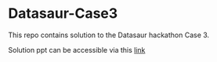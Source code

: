 # Datasaur-Case3
This repo contains solution to the Datasaur hackathon Case 3.

Solution ppt can be accessible via this [link](https://docs.google.com/presentation/d/17zr9uGyFILEj1IjM6vhpqpYaBHZxCFvn4CKDJOfGdSk/edit?usp=sharing)

